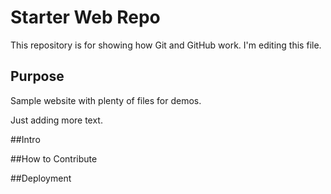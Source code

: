 # Starter Web Repo

This repository is for showing how Git and GitHub work.
I'm editing this file.

## Purpose

Sample website with plenty of files for demos.

Just adding more text.

##Intro


##How to Contribute

##Deployment